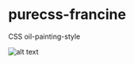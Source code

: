 # purecss-francine
CSS oil-painting-style

![alt text](https://github.com/cyanharlow/purecss-francine/blob/master/localhost-purecss-francine-index.html-800x0.png)
